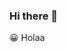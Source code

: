 ### Hi there 👋

😀 Holaa

<!--
**MateoPalotta/MateoPalotta** is a ✨ _special_ ✨ repository because its `README.md` (this file) appears on your GitHub profile.


-->
